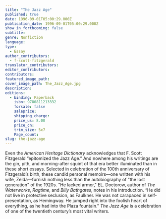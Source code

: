 ```yaml
---
title: "The Jazz Age"
published: true
date: 1996-09-01T05:00:29.000Z
publication_date: 1996-09-01T05:00:29.000Z
show_in_forthcoming: false
subtitle:
genre: Nonfiction
language:
type:
  - Essay
author_contributors:
  - f-scott-fitzgerald
translator_contributors:
editor_contributors:
contributors:
featured_image_path:
cover_image_path: The_Jazz_Age.jpg
description:
editions:
  - binding: Paperback
    isbn: 9780811213332
    forsale: false
    saleprice:
    shipping_charge:
    price_us: 8.00
    price_cn:
    trim_size: 5x7
    Page_count:
slug: the-jazz-age
---
```


Even the _American Heritage Dictionary_ acknowledges that F. Scott Fitzgerald “epitomized the Jazz Age.” And nowhere among his writings are the gin, pith, and morning-after squint of that era better illuminated than in these short essays. Selected in celebration of the 100th anniversary of Fitzgerald’s birth, these candid personal memoirs––one written with his wife, Zelda––furnish nothing less than the autobiography of "the lost generation" of the 1920s. "He lacked armor," EL. Doctorow, author of _The Waterworks_, _Ragtime_, and _Billy Bathgates_, notes in his introduction. “He did not live in protective seclusion, as Faulkner. He was not carapaced in self-presentation, as Hemingway. He jumped right into the foolish heart of everything, as he had into the Plaza fountain." _The Jazz Age_ is a celebration of one of the twentieth century’s most vital writers.

